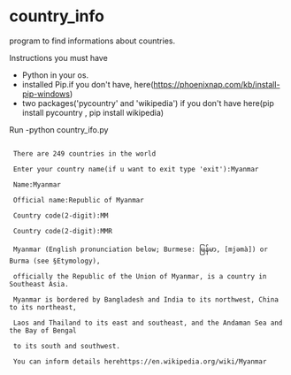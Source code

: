 # country_info
program to find informations about countries.

Instructions 
 you must have
 - Python in your os.
 - installed Pip.if you don't have, here(https://phoenixnap.com/kb/install-pip-windows)
 - two packages('pycountry' and 'wikipedia') if you don't have here(pip install pycountry , pip install wikipedia)


Run
 -python country_ifo.py

<code align="center">
 There are 249 countries in the world<br>
 Enter your country name(if u want to exit type 'exit'):Myanmar<br>
 Name:Myanmar<br>
 Official name:Republic of Myanmar<br>
 Country code(2-digit):MM<br>
 Country code(2-digit):MMR<br>
 Myanmar (English pronunciation below; Burmese: မြန်မာ, [mjəmà]) or Burma (see §Etymology),<br>
 officially the Republic of the Union of Myanmar, is a country in Southeast Asia. <br>
 Myanmar is bordered by Bangladesh and India to its northwest, China to its northeast,<br>
 Laos and Thailand to its east and southeast, and the Andaman Sea and the Bay of Bengal<br>
 to its south and southwest.<br>
 You can inform details herehttps://en.wikipedia.org/wiki/Myanmar
</code>

